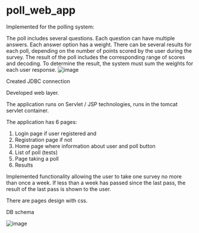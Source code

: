 # poll_web_app
Implemented for the polling system:

The poll includes several questions. Each question can have multiple answers.
Each answer option has a weight.
There can be several results for each poll, depending on the number of points scored by the user during the survey.
The result of the poll includes the corresponding range of scores and decoding. To determine the result, the system must sum the weights for each user response.
![image](https://user-images.githubusercontent.com/93138699/162828157-5bdd634d-ee8d-4515-a1a3-45a4632bbf13.png)

Created JDBC connection

Developed web layer.

The application runs on Servlet / JSP technologies, runs in the tomcat servlet container.

The application has 6 pages:
1. Login page if user registered and
2. Registration page if not
3. Home page where information about user and poll button
4. List of poll (tests)
5. Page taking a poll
6. Results

Implemented functionality allowing the user to take one survey no more than once a week. If less than a week has passed since the last pass, the result of the last pass is shown to the user.

There are pages design with css.

DB schema

![image](https://user-images.githubusercontent.com/93138699/159952566-5d2575f9-bef3-40f7-8aa0-42e7da882655.png)
